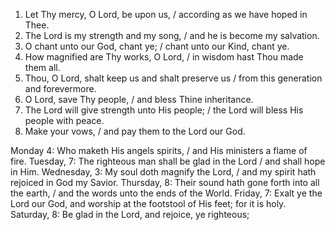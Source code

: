 1. Let Thy mercy, O Lord, be upon us, / according as we have hoped in Thee.
2. The Lord is my strength and my song, / and he is become my salvation.
3. O chant unto our God, chant ye; / chant unto our Kind, chant ye.
4. How magnified are Thy works, O Lord, / in wisdom hast Thou made them all.
5. Thou, O Lord, shalt keep us and shalt preserve us / from this generation and forevermore.
6. O Lord, save Thy people, / and bless Thine inheritance.
7. The Lord will give strength unto His people; / the Lord will bless His people with peace.
8. Make your vows, / and pay them to the Lord our God.

Monday 4: Who maketh His angels spirits, / and His ministers a flame of fire.
Tuesday, 7: The righteous man shall be glad in the Lord / and shall hope in Him.
Wednesday, 3: My soul doth magnify the Lord, / and my spirit hath rejoiced in God my Savior.
Thursday, 8: Their sound hath gone forth into all the earth, / and the words unto the ends of the World.
Friday, 7: Exalt ye the Lord our God, and worship at the footstool of His feet; for it is holy.
Saturday, 8: Be glad in the Lord, and rejoice, ye righteous;